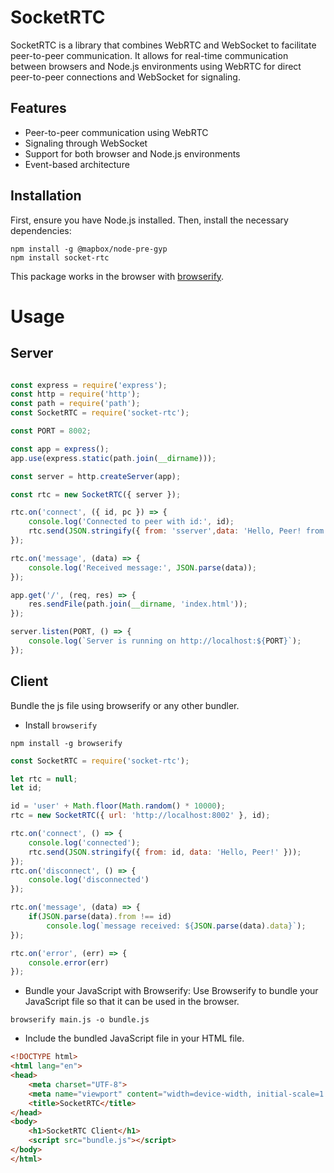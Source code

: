 # SocketRTC

SocketRTC is a library that combines WebRTC and WebSocket to facilitate peer-to-peer communication. It allows for real-time communication between browsers and Node.js environments using WebRTC for direct peer-to-peer connections and WebSocket for signaling.

## Features

- Peer-to-peer communication using WebRTC
- Signaling through WebSocket
- Support for both browser and Node.js environments
- Event-based architecture

## Installation

First, ensure you have Node.js installed. Then, install the necessary dependencies:

```shell
npm install -g @mapbox/node-pre-gyp
npm install socket-rtc
```
This package works in the browser with [browserify](https://browserify.org). 
<!-- If you do not use a bundler, you can use the `socket-rtc.min.js` standalone script
directly in a `<script>` tag. This exports a `SocketRTC` constructor on
`window`. -->
# Usage
## Server

```js

const express = require('express');
const http = require('http');
const path = require('path');
const SocketRTC = require('socket-rtc');

const PORT = 8002;

const app = express();
app.use(express.static(path.join(__dirname)));

const server = http.createServer(app);

const rtc = new SocketRTC({ server });

rtc.on('connect', ({ id, pc }) => {
    console.log('Connected to peer with id:', id);
    rtc.send(JSON.stringify({ from: 'sserver',data: 'Hello, Peer! from node' }));
});

rtc.on('message', (data) => {
    console.log('Received message:', JSON.parse(data));
});

app.get('/', (req, res) => {
    res.sendFile(path.join(__dirname, 'index.html'));
});

server.listen(PORT, () => {
    console.log(`Server is running on http://localhost:${PORT}`);
});

```

## Client
Bundle the js file using browserify or any other bundler.

- Install `browserify`
```shell
npm install -g browserify
```
```js
const SocketRTC = require('socket-rtc');

let rtc = null;
let id;

id = 'user' + Math.floor(Math.random() * 10000);
rtc = new SocketRTC({ url: 'http://localhost:8002' }, id);

rtc.on('connect', () => {
    console.log('connected');
    rtc.send(JSON.stringify({ from: id, data: 'Hello, Peer!' }));
});
rtc.on('disconnect', () => {
    console.log('disconnected')
});

rtc.on('message', (data) => {
    if(JSON.parse(data).from !== id)
        console.log(`message received: ${JSON.parse(data).data}`);
});

rtc.on('error', (err) => {
    console.error(err)
});

```

- Bundle your JavaScript with Browserify: Use Browserify to bundle your JavaScript file so that it can be used in the browser.
```shell
browserify main.js -o bundle.js
```
-  Include the bundled JavaScript file in your HTML file.
```html
<!DOCTYPE html>
<html lang="en">
<head>
    <meta charset="UTF-8">
    <meta name="viewport" content="width=device-width, initial-scale=1.0">
    <title>SocketRTC</title>
</head>
<body>
    <h1>SocketRTC Client</h1>
    <script src="bundle.js"></script>
</body>
</html>

```